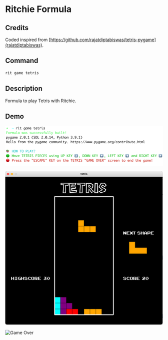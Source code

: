# Ritchie Formula

## Credits

Coded inspired from [https://github.com/rajatdiptabiswas/tetris-pygame](rajatdiptabiswas).

## Command

```bash
rit game tetris
```

## Description

Formula to play Tetris with Ritchie.

## Demo

![Execution](/docs/img/rit-game-tetris-formula.png)

![Play](/docs/img/rit-game-tetris-play.png)

![Game Over](/docs/img/rit-game-tetris-game-over.png)
